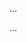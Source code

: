 <panel type="info" header=":trophy: Can explain how models are used :star::star::star:" expandable expanded no-close>

<panel type="info" header=":trophy: Can explain models :star::star::star:" expandable>
  <include src="../../book/modeling/introduction/what/full.md" />
  <panel header=":dart: Evidence" expanded>

...

  </panel>
</panel>

<panel type="info" header=":trophy: Can identify UML models :star::star::star:" expandable>
  <include src="../../book/modeling/introduction/umlModels/full.md" />
  <panel header=":dart: Evidence" expanded>

...

  </panel>
</panel>

</panel>
